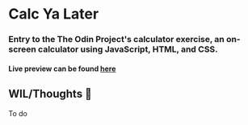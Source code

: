 <h1>Calc Ya Later</h1>
<h3>Entry to the The Odin Project's calculator exercise, an on-screen calculator using JavaScript, HTML, and CSS.</h3>
<h4> 
  Live preview can be found <a href="https://fatrixienicolieopetina.github.io/calculator/">here</a>
</h4>

<h2>WIL/Thoughts 🤔</h2>
<div>
  To do
</div>
